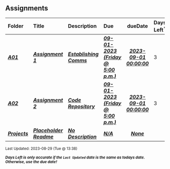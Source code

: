 ## Assignments

| Folder | Title | Description | Due | dueDate | Days Left<sup>*</sup> |
|:------|:------|:------|:------|:-----:|-----|
| ***<a href="https://github.com/rugbyprof/5143-Operating-Systems/tree/master/Assignments/A01">A01</a>*** | ***<a href="https://github.com/rugbyprof/5143-Operating-Systems/tree/master/Assignments/A01"> Assignment 1 </a>*** | ***<a href="https://github.com/rugbyprof/5143-Operating-Systems/tree/master/Assignments/A01"> Establishing Comms</a>*** | ***<a href="https://github.com/rugbyprof/5143-Operating-Systems/tree/master/Assignments/A01"> 09-01-2023 (Friday @ 5:00 p.m.)</a>*** | ***<a href="https://github.com/rugbyprof/5143-Operating-Systems/tree/master/Assignments/A01">2023-09-01 00:00:00</a>*** | 3 |
| ***<a href="https://github.com/rugbyprof/5143-Operating-Systems/tree/master/Assignments/A02">A02</a>*** | ***<a href="https://github.com/rugbyprof/5143-Operating-Systems/tree/master/Assignments/A02"> Assignment 2 </a>*** | ***<a href="https://github.com/rugbyprof/5143-Operating-Systems/tree/master/Assignments/A02"> Code Repository</a>*** | ***<a href="https://github.com/rugbyprof/5143-Operating-Systems/tree/master/Assignments/A02"> 09-01-2023 (Friday @ 5:00 p.m.)</a>*** | ***<a href="https://github.com/rugbyprof/5143-Operating-Systems/tree/master/Assignments/A02">2023-09-01 00:00:00</a>*** | 3 |
| ***<a href="https://github.com/rugbyprof/5143-Operating-Systems/tree/master/Assignments/Projects">Projects</a>*** | ***<a href="https://github.com/rugbyprof/5143-Operating-Systems/tree/master/Assignments/Projects"> Placeholder Readme </a>*** | ***<a href="https://github.com/rugbyprof/5143-Operating-Systems/tree/master/Assignments/Projects"> No Description</a>*** | ***<a href="https://github.com/rugbyprof/5143-Operating-Systems/tree/master/Assignments/Projects">N/A</a>*** | ***<a href="https://github.com/rugbyprof/5143-Operating-Systems/tree/master/Assignments/Projects">None</a>*** |  |

<sup>Last Updated: 2023-08-29 (Tue @ 13:38)</sup> 

<sup>***Days Left is only accurate if the `Last Updated` date is the same as todays date. Otherwise, use the due date!***</sup> 